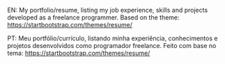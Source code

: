 EN: My portfolio/resume, listing my job experience, skills and projects developed as a freelance programmer.
Based on the theme: https://startbootstrap.com/themes/resume/

PT: Meu portfólio/currículo, listando minha experiência, conhecimentos e projetos desenvolvidos como programador freelance.
Feito com base no tema: https://startbootstrap.com/themes/resume/
